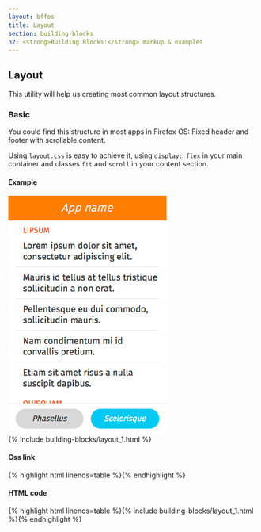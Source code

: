 ```yaml
---
layout: bffos
title: Layout
section: building-blocks
h2: <strong>Building Blocks:</strong> markup & examples
---
```


## Layout

This utility will help us creating most common layout structures.

### Basic

You could find this structure in most apps in Firefox OS: Fixed header and footer with scrollable content.

Using `layout.css` is easy to achieve it, using `display: flex` in your main container and classes `fit` and `scroll` in your content section.

<div>
  <h4>Example</h4>
  <section class="example">
    <img src="../images/BB/layout_1.png" alt="Layout (Image replacing code)"/>
    <article class="full flex frame white">{% include building-blocks/layout_1.html %}</article>
  </section>

  <h4>Css link</h4>
  {% highlight html linenos=table %}<link href="(your styles folder)/style/layout.css" rel="stylesheet" type="text/css">{% endhighlight %}

  <h4>HTML code</h4>
  {% highlight html linenos=table %}{% include building-blocks/layout_1.html %}{% endhighlight %}
</div>
